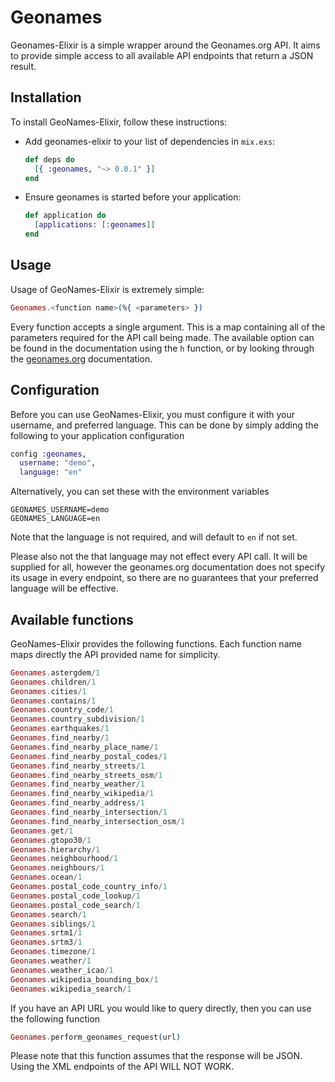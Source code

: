 # Geonames

Geonames-Elixir is a simple wrapper around the Geonames.org API. It aims to provide
simple access to all available API endpoints that return a JSON result.

## Installation

To install GeoNames-Elixir, follow these instructions:

- Add geonames-elixir to your list of dependencies in `mix.exs`:

  ```elixir
  def deps do
    [{ :geonames, "~> 0.0.1" }]
  end
  ```

- Ensure geonames is started before your application:

  ```elixir
  def application do
    [applications: [:geonames]]
  end
  ```


## Usage

Usage of GeoNames-Elixir is extremely simple:

  ```elixir
  Geonames.<function name>(%{ <parameters> })
  ```

Every function accepts a single argument. This is a map containing
all of the parameters required for the API call being made. The
available option can be found in the documentation using the `h`
function, or by looking through the [geonames.org](http://www.geonames.org/export/ws-overview.html)
documentation.


## Configuration

Before you can use GeoNames-Elixir, you must configure it with your
username, and preferred language. This can be done by simply adding
the following to your application configuration

  ```elixir
  config :geonames,
    username: "demo",
    language: "en"
  ```

Alternatively, you can set these with the environment variables

  ```
  GEONAMES_USERNAME=demo
  GEONAMES_LANGUAGE=en
  ```

Note that the language is not required, and will default to `en`
if not set.

Please also not the that language may not effect every API call.
It will be supplied for all, however the geonames.org documentation
does not specify its usage in every endpoint, so there are no
guarantees that your preferred language will be effective.


## Available functions

GeoNames-Elixir provides the following functions. Each function
name maps directly the API provided name for simplicity.

  ```elixir
  Geonames.astergdem/1
  Geonames.children/1
  Geonames.cities/1
  Geonames.contains/1
  Geonames.country_code/1
  Geonames.country_subdivision/1
  Geonames.earthquakes/1
  Geonames.find_nearby/1
  Geonames.find_nearby_place_name/1
  Geonames.find_nearby_postal_codes/1
  Geonames.find_nearby_streets/1
  Geonames.find_nearby_streets_osm/1
  Geonames.find_nearby_weather/1
  Geonames.find_nearby_wikipedia/1
  Geonames.find_nearby_address/1
  Geonames.find_nearby_intersection/1
  Geonames.find_nearby_intersection_osm/1
  Geonames.get/1
  Geonames.gtopo30/1
  Geonames.hierarchy/1
  Geonames.neighbourhood/1
  Geonames.neighbours/1
  Geonames.ocean/1
  Geonames.postal_code_country_info/1
  Geonames.postal_code_lookup/1
  Geonames.postal_code_search/1
  Geonames.search/1
  Geonames.siblings/1
  Geonames.srtm1/1
  Geonames.srtm3/1
  Geonames.timezone/1
  Geonames.weather/1
  Geonames.weather_icao/1
  Geonames.wikipedia_bounding_box/1
  Geonames.wikipedia_search/1
  ```

If you have an API URL you would like to query directly, then you
can use the following function

  ```elixir
  Geonames.perform_geonames_request(url)
  ```

Please note that this function assumes that the response will be
JSON. Using the XML endpoints of the API WILL NOT WORK.
